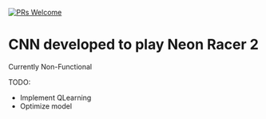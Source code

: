[![PRs Welcome](http://forthebadge.com/images/badges/oooo-kill-em.svg)](https://github.com/jstettner/QLearnDrive/issues)
# CNN developed to play Neon Racer 2
Currently Non-Functional

TODO:
* Implement QLearning
* Optimize model
